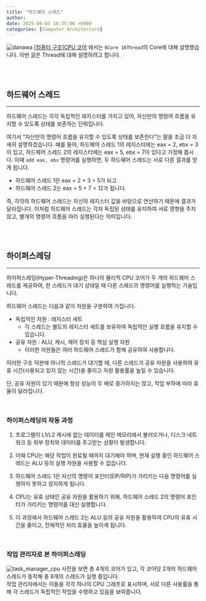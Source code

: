 ```yaml
---
title: "하드웨어 스레드"
author: 
date: 2025-06-05 16:35:00 +0900
categories: [Computer Architecture]
---
```

![danawa](https://img1.daumcdn.net/thumb/R1280x0/?scode=mtistory2&fname=https%3A%2F%2Fblog.kakaocdn.net%2Fdn%2FUP2Cn%2FbtsOolvQmrh%2FNmhCjqWuZZKVk2r5bbCFcK%2Fimg.png)
[[컴퓨터 구조]CPU 코어](https://yeon025.github.io/posts/cpu-core/) 에서는 `8Core 16Thread`의 Core에 대해 설명했습니다.
이번 글은 Thread에 대해 설명하려고 합니다.

<br>
<br>

## 하드웨어 스레드
---
하드웨어 스레드는 각각 독립적인 레지스터를 가지고 있어, 자신만의 명령어 흐름을 유지할 수 있도록 상태를 보존하는 단위입니다.<br>

여기서 “자신만의 명령어 흐름을 유지할 수 있도록 상태를 보존한다”는 말을 조금 더 자세히 설명하겠습니다.
예를 들어, 하드웨어 스레드 1의 레지스터에는 eax = 2, ebx = 3이 있고, 하드웨어 스레드 2의 레지스터에는 eax = 5, ebx = 7이 있다고 가정해 봅시다.
이때 `add eax, ebx` 명령어를 실행하면, 두 하드웨어 스레드는 서로 다른 결과를 얻게 됩니다.

* 하드웨어 스레드 1은 eax = 2 + 3 = 5가 되고
* 하드웨어 스레드 2는 eax = 5 + 7 = 12가 됩니다.

즉, 각각의 하드웨어 스레드는 자신의 레지스터 값을 바탕으로 연산하기 때문에 결과가 달라집니다.
이처럼 하드웨어 스레드는 각자 독립된 상태를 유지하여 서로 영향을 주지 않고, 별개의 명령어 흐름을 따라 실행된다는 의미입니다.

<br>
<br>

## 하이퍼스레딩
---
하이퍼스레딩(Hyper-Threading)은 하나의 물리적 CPU 코어가 두 개의 하드웨어 스레드를 제공하여, 한 스레드가 대기 상태일 때 다른 스레드의 명령어를 실행하는 기술입니다.

하드웨어 스레드는 다음과 같이 자원을 구분하여 가집니다.
* 독립적인 자원 : 레지스터 세트<br>
    * 각 스레드는 별도의 레지스터 세트를 보유하여 독립적인 실행 흐름을 유지할 수 있습니다.
* 공유 자원 : ALU, 캐시, 제어 장치 등 핵심 실행 자원
    * 이러한 자원들은 여러 하드웨어 스레드가 함께 공유하여 사용합니다.

이러한 구조 덕분에 하나의 스레드가 대기할 때, 다른 스레드가 공유 자원을 사용하여 유휴 시간(사용되고 있지 않는 시간)을 줄이고 자원 활용률을 높일 수 있습니다.

단, 공유 자원이 있기 때문에 항상 성능이 두 배로 증가하지는 않고, 작업 부하에 따라 효율이 달라집니다.

<br>

### 하이퍼스레딩의 작동 과정
1. 프로그램이 L1/L2 캐시에 없는 데이터를 메인 메모리에서 불러오거나, 디스크·네트워크 등 외부 장치와 데이터를 주고받는 상황이 발생합니다.

2. 이때 CPU는 해당 작업이 완료될 때까지 대기해야 하며, 현재 실행 중인 하드웨어 스레드는 ALU 등의 실행 자원을 사용할 수 없습니다.

3. 하드웨어 스레드 1은 자신의 명령어 포인터(EIP/RIP)가 가리키는 다음 명령어를 실행하지 못하고 정지하게 됩니다.

4. CPU는 유휴 상태인 공유 자원을 활용하기 위해, 하드웨어 스레드 2의 명령어 포인터가 가리키는 명령어를 대신 실행합니다.

5. 이 과정에서 하드웨어 스레드 2는 ALU 등의 공유 자원을 활용하여 CPU의 유휴 시간을 줄이고, 전체적인 처리 효율을 높이게 됩니다.

<br>

### 작업 관리자로 본 하이퍼스레딩
![task_manager_cpu](https://img1.daumcdn.net/thumb/R1280x0/?scode=mtistory2&fname=https%3A%2F%2Fblog.kakaocdn.net%2Fdn%2FzVxXx%2FbtsOtf09qDz%2FJkXA1oYB9qTw2lcmCipmS1%2Fimg.png)
사진을 보면 총 4개의 코어가 있고, 각 코어당 2개의 하드웨어 스레드가 동작해 총 8개의 스레드가 실행 중입니다.<br>
작업 관리자에서는 이들을 각각 하나의 CPU 그래프로 표시하며, 서로 다른 사용률을 통해 각 스레드가 독립적인 작업을 수행하고 있음을 보여줍니다.